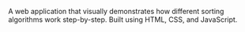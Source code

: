 A web application that visually demonstrates how different sorting algorithms work step-by-step. Built using HTML, CSS, and JavaScript.
